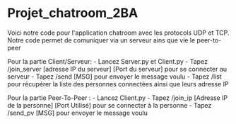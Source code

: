 # Projet_chatroom_2BA

Voici notre code pour l'application chatroom avec les protocols UDP et TCP.
Notre code permet de comuniquer via un serveur ains que vie le peer-to-peer

Pour la partie Client/Serveur:
    - Lancez Server.py et Client.py
    - Tapez /join_server [adresse IP du serveur] [Port du serveur] pour se connecter au serveur
    - Tapez /send [MSG] pour envoyer le message voulu
    - Tapez /list pour récupérer la liste des personnes connectées ainsi que leurs adresse IP


Pour la partie Peer-To-Peer :
    - Lancez Client.py
    - Tapez /join_ip [Adresse IP de la personne] [Port Utilisé] pour se connecter à la personne
    - Tapez /send_pv [MSG] pour envoyer le message voulu